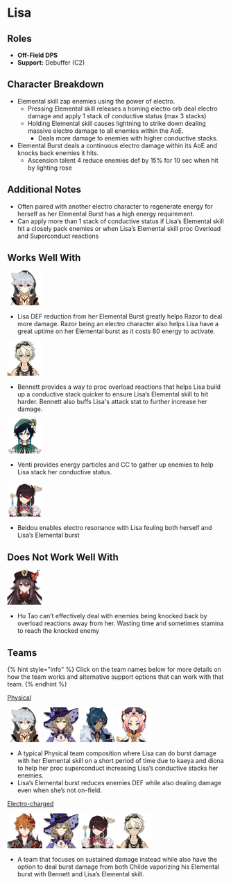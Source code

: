 # Lisa

## Roles

* **Off-Field DPS**
* **Support:** Debuffer \(C2\)

## Character Breakdown

* Elemental skill zap enemies using the power of electro.
  * Pressing Elemental skill releases a homing electro orb deal electro damage and apply 1 stack of conductive status \(max 3 stacks\)
  * Holding Elemental skill causes lightning to strike down dealing massive electro damage to all enemies within the AoE.
    * Deals more damage to enemies with higher conductive stacks.
* Elemental Burst deals a continuous electro damage within its AoE and knocks back enemies it hits.
  * Ascension talent 4 reduce enemies def by 15% for 10 sec when hit by lighting rose

## Additional Notes

* Often paired with another electro character to regenerate energy for herself as her Elemental Burst has a high energy requirement.
* Can apply more than 1 stack of conductive status if Lisa’s Elemental skill hit a closely pack enemies or when Lisa’s Elemental skill proc Overload and Superconduct reactions

## Works Well With

![](../../.gitbook/assets/ui_avataricon_razor.png) 

* Lisa DEF reduction from her Elemental Burst greatly helps Razor to deal more damage. Razor being an electro character also helps Lisa have a great uptime on her Elemental burst as it costs 80 energy to activate.

![](../../.gitbook/assets/ui_avataricon_bennett.png) 

* Bennett provides a way to proc overload reactions that helps Lisa build up a conductive stack quicker to ensure Lisa’s Elemental skill to hit harder. Bennett also buffs Lisa's attack stat to further increase her damage.

 ![](../../.gitbook/assets/ui_avataricon_venti.png) 

* Venti provides energy particles and CC to gather up enemies to help Lisa stack her conductive status.

![](../../.gitbook/assets/ui_avataricon_beidou.png) 

* Beidou enables electro resonance with Lisa feuling both herself and Lisa’s Elemental burst

## Does Not Work Well With

![](../../.gitbook/assets/ui_avataricon_hutao.png) 

* Hu Tao can’t effectively deal with enemies being knocked back by overload reactions away from her. Wasting time and sometimes stamina to reach the knocked enemy

## Teams

{% hint style="info" %}
Click on the team names below for more details on how the team works and alternative support options that can work with that team.
{% endhint %}

[Physical](../../teams/physical.md)

![](../../.gitbook/assets/ui_avataricon_razor.png) ![](../../.gitbook/assets/ui_avataricon_lisa.png) ![](../../.gitbook/assets/ui_avataricon_kaeya.png) ![](../../.gitbook/assets/ui_avataricon_diona.png) 

* A typical Physical team composition where Lisa can do burst damage with her Elemental skill on a short period of time due to kaeya and diona to help her proc superconduct increasing Lisa’s conductive stacks her enemies.
* Lisa’s Elemental burst reduces enemies DEF while also dealing damage even when she’s not on-field.

[Electro-charged ](../../teams/electro-charged.md)

![](../../.gitbook/assets/ui_avataricon_tartaglia.png) ![](../../.gitbook/assets/ui_avataricon_lisa.png) ![](../../.gitbook/assets/ui_avataricon_beidou.png) ![](../../.gitbook/assets/ui_avataricon_bennett.png) 

* A team that focuses on sustained damage instead while also have the option to deal burst damage from both Childe vaporizing his Elemental burst with Bennett and Lisa’s Elemental skill.

